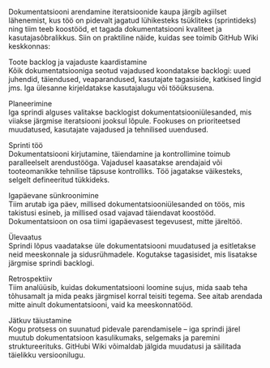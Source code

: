 Dokumentatsiooni arendamine iteratsioonide kaupa järgib agiilset lähenemist, kus töö on pidevalt jagatud lühikesteks tsükliteks (sprintideks) ning tiim teeb koostööd, 
et tagada dokumentatsiooni kvaliteet ja kasutajasõbralikkus. Siin on praktiline näide, kuidas see toimib GitHub Wiki keskkonnas:

Toote backlog ja vajaduste kaardistamine  
Kõik dokumentatsiooniga seotud vajadused koondatakse backlogi: uued juhendid, täiendused, veaparandused, kasutajate tagasiside, katkised lingid jms. 
Iga ülesanne kirjeldatakse kasutajalugu või tööüksusena.

Planeerimine  
Iga sprindi alguses valitakse backlogist dokumentatsiooniülesanded, mis viiakse järgmise iteratsiooni jooksul lõpule. 
Fookuses on prioriteetsed muudatused, kasutajate vajadused ja tehnilised uuendused.

Sprinti töö  
Dokumentatsiooni kirjutamine, täiendamine ja kontrollimine toimub paralleelselt arendustööga. 
Vajadusel kaasatakse arendajaid või tooteomanikke tehnilise täpsuse kontrolliks. 
Töö jagatakse väikesteks, selgelt defineeritud tükkideks.

Igapäevane sünkroonimine  
Tiim arutab iga päev, millised dokumentatsiooniülesanded on töös, mis takistusi esineb, ja millised osad vajavad täiendavat koostööd. 
Dokumentatsioon on osa tiimi igapäevasest tegevusest, mitte järeltöö.

Ülevaatus  
Sprindi lõpus vaadatakse üle dokumentatsiooni muudatused ja esitletakse neid meeskonnale ja sidusrühmadele. 
Kogutakse tagasisidet, mis lisatakse järgmise sprindi backlogi.

Retrospektiiv  
Tiim analüüsib, kuidas dokumentatsiooni loomine sujus, mida saab teha tõhusamalt ja mida peaks järgmisel korral teisiti tegema. 
See aitab arendada mitte ainult dokumentatsiooni, vaid ka meeskonnatööd.

Jätkuv täiustamine  
Kogu protsess on suunatud pidevale parendamisele – iga sprindi järel muutub dokumentatsioon kasulikumaks, selgemaks ja paremini struktureerituks. 
GitHubi Wiki võimaldab jälgida muudatusi ja säilitada täielikku versioonilugu.
